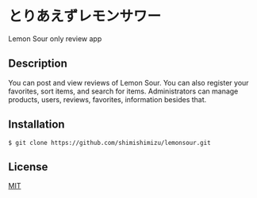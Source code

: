 # とりあえずレモンサワー

Lemon Sour only review app

## Description

You can post and view reviews of Lemon Sour.
You can also register your favorites, sort items, and search for items.
Administrators can manage products, users, reviews, favorites, information besides that.


## Installation
	$ git clone https://github.com/shimishimizu/lemonsour.git

## License

[MIT](lemonsour/LICENSE)